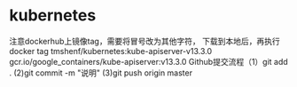 # kubernetes
注意dockerhub上镜像tag，需要将冒号改为其他字符，
下载到本地后，再执行docker tag tmshenf/kubernetes:kube-apiserver-v13.3.0 gcr.io/google_containers/kube-apiserver:v13.3.0
Github提交流程（1）git add . (2)git commit -m "说明" (3)git push origin master
